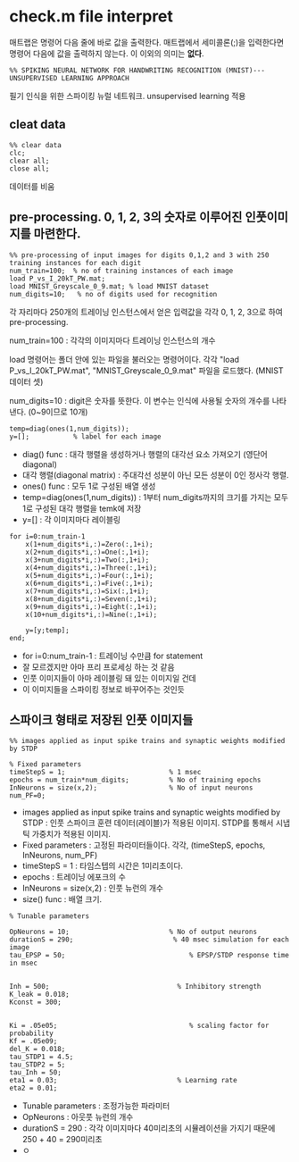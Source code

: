 # check.m file interpret

매트랩은 명령어 다음 줄에 바로 값을 출력한다.
매트랩에서 세미콜론(;)을 입력한다면 명령어 다음에 값을 출력하지 않는다. 이 이외의 의미는 **없다**.


```
%% SPIKING NEURAL NETWORK FOR HANDWRITING RECOGNITION (MNIST)---UNSUPERVISED LEARNING APPROACH
```
필기 인식을 위한 스파이킹 뉴럴 네트워크. unsupervised learning 적용


## cleat data

```
%% clear data
clc;
clear all;
close all;
```

데이터를 비움

## pre-processing. 0, 1, 2, 3의 숫자로 이루어진 인풋이미지를 마련한다. 

```
%% pre-processing of input images for digits 0,1,2 and 3 with 250 training instances for each digit
num_train=100;  % no of training instances of each image
load P_vs_I_20kT_PW.mat;
load MNIST_Greyscale_0_9.mat; % load MNIST dataset
num_digits=10;   % no of digits used for recognition
```

각 자리마다 250개의 트레이닝 인스턴스에서 얻은 입력값을 각각  0, 1, 2, 3으로 하여 pre-processing.

num_train=100 : 각각의 이미지마다 트레이닝 인스턴스의 개수

load 명령어는 폴더 안에 있는 파일을 불러오는 명령어이다.
각각 "load P_vs_I_20kT_PW.mat", "MNIST_Greyscale_0_9.mat" 파일을 로드했다. (MNIST 데이터 셋)

num_digits=10 : digit은 숫자를 뜻한다. 이 변수는 인식에 사용될 숫자의 개수를 나타낸다. (0~9이므로 10개)


```
temp=diag(ones(1,num_digits));
y=[];           % label for each image
```

- diag() func : 대각 행렬을 생성하거나 행렬의 대각선 요소 가져오기 (영단어 diagonal)
- 대각 행렬(diagonal matrix) : 주대각선 성분이 아닌 모든 성분이 0인 정사각 행렬.
- ones() func : 모두 1로 구성된 배열 생성
- temp=diag(ones(1,num_digits)) : 1부터 num_digits까지의 크기를 가지는 모두 1로 구성된 대각 행렬을 temk에 저장
- y=[] : 각 이미지마다 레이블링


```
for i=0:num_train-1
    x(1+num_digits*i,:)=Zero(:,1+i);
    x(2+num_digits*i,:)=One(:,1+i);
    x(3+num_digits*i,:)=Two(:,1+i);
    x(4+num_digits*i,:)=Three(:,1+i);
    x(5+num_digits*i,:)=Four(:,1+i);
    x(6+num_digits*i,:)=Five(:,1+i);
    x(7+num_digits*i,:)=Six(:,1+i);
    x(8+num_digits*i,:)=Seven(:,1+i);
    x(9+num_digits*i,:)=Eight(:,1+i);
    x(10+num_digits*i,:)=Nine(:,1+i);    
    
    y=[y;temp];
end;
```

- for i=0:num_train-1 : 트레이닝 수만큼 for statement
- 잘 모르겠지만 아마 프리 프로세싱 하는 것 같음
- 인풋 이미지들이 아마 레이블링 돼 있는 이미지일 건데
- 이 이미지들을 스파이킹 정보로 바꾸어주는 것인듯 

## 스파이크 형태로 저장된 인풋 이미지들

```
%% images applied as input spike trains and synaptic weights modified by STDP

% Fixed parameters
timeStepS = 1;                          % 1 msec
epochs = num_train*num_digits;          % No of training epochs
InNeurons = size(x,2);                  % No of input neurons
num_PF=0;
```

- images applied as input spike trains and synaptic weights modified by STDP : 인풋 스파이크 훈련 데이터(레이블)가 적용된 이미지. STDP를 통해서 시냅틱 가중치가 적용된 이미지. 
- Fixed parameters : 고정된 파라미터들이다. 각각, (timeStepS, epochs, InNeurons, num_PF)
- timeStepS = 1 : 타임스텝의 시간은 1미리초이다.
- epochs : 트레이닝 에포크의 수
- InNeurons = size(x,2) : 인풋 뉴런의 개수
- size() func : 배열 크기.

```
% Tunable parameters

OpNeurons = 10;                         % No of output neurons
durationS = 290;                         % 40 msec simulation for each image
tau_EPSP = 50;                               % EPSP/STDP response time in msec


Inh = 500;                                % Inhibitory strength
K_leak = 0.018;
Kconst = 300;


Ki = .05e05;                                 % scaling factor for probability
Kf = .05e09;
del_K = 0.018;
tau_STDP1 = 4.5;
tau_STDP2 = 5;
tau_Inh = 50;
eta1 = 0.03;                              % Learning rate
eta2 = 0.01;

```

- Tunable parameters : 조정가능한 파라미터
- OpNeurons : 아웃풋 뉴런의 개수
- durationS = 290 : 각각 이미지마다 40미리초의 시뮬레이션을 가지기 때문에 250 + 40 = 290미리초
- ㅇ